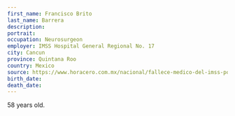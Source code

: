 ```yaml
---
first_name: Francisco Brito
last_name: Barrera
description: 
portrait: 
occupation: Neurosurgeon
employer: IMSS Hospital General Regional No. 17
city: Cancun
province: Quintana Roo
country: Mexico
source: https://www.horacero.com.mx/nacional/fallece-medico-del-imss-por-covid-19-en-hospital-de-cancun/
birth_date: 
death_date: 
---
```


58 years old.